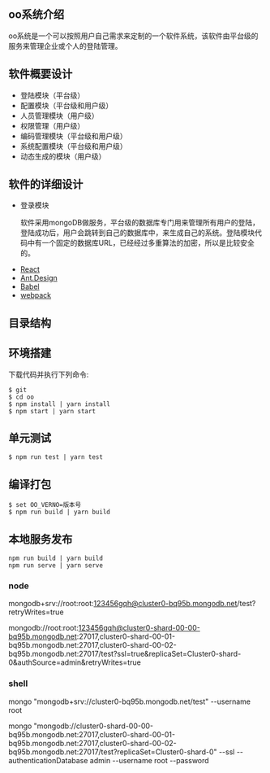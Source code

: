## oo系统介绍
oo系统是一个可以按照用户自己需求来定制的一个软件系统，该软件由平台级的服务来管理企业或个人的登陆管理。
## 软件概要设计
* 登陆模块（平台级）
* 配置模块（平台级和用户级）
* 人员管理模块（用户级）
* 权限管理（用户级）
* 编码管理模块（平台级和用户级）
* 系统配置模块（平台级和用户级）
* 动态生成的模块（用户级）
## 软件的详细设计
* 登录模块

  软件采用mongoDB做服务，平台级的数据库专门用来管理所有用户的登陆，登陆成功后，用户会跳转到自己的数据库中，来生成自己的系统。登陆模块代码中有一个固定的数据库URL，已经经过多重算法的加密，所以是比较安全的。

- [React](https://facebook.github.io/react/)
- [Ant.Design](http://ant.design/)
- [Babel](https://babeljs.io/)
- [webpack](https://webpack.github.io/)

## 目录结构


## 环境搭建

下载代码并执行下列命令:

```shell
$ git 
$ cd oo
$ npm install | yarn install
$ npm start | yarn start
```

## 单元测试

```shell
$ npm run test | yarn test
```

## 编译打包

```shell
$ set OO_VERNO=版本号
$ npm run build | yarn build
```
## 本地服务发布
```shell
npm run build | yarn build
npm run serve | yarn serve
```

### node
mongodb+srv://root:root:123456gqh@cluster0-bq95b.mongodb.net/test?retryWrites=true

mongodb://root:root:123456gqh@cluster0-shard-00-00-bq95b.mongodb.net:27017,cluster0-shard-00-01-bq95b.mongodb.net:27017,cluster0-shard-00-02-bq95b.mongodb.net:27017/test?ssl=true&replicaSet=Cluster0-shard-0&authSource=admin&retryWrites=true

### shell
mongo "mongodb+srv://cluster0-bq95b.mongodb.net/test" --username root

mongo "mongodb://cluster0-shard-00-00-bq95b.mongodb.net:27017,cluster0-shard-00-01-bq95b.mongodb.net:27017,cluster0-shard-00-02-bq95b.mongodb.net:27017/test?replicaSet=Cluster0-shard-0" --ssl --authenticationDatabase admin --username root --password <PASSWORD>
